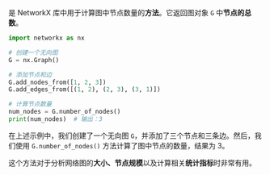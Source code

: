 是 NetworkX 库中用于计算图中节点数量的**方法**。它返回图对象 `G` 中**节点的总数**。


```python
import networkx as nx

# 创建一个无向图
G = nx.Graph()

# 添加节点和边
G.add_nodes_from([1, 2, 3])
G.add_edges_from([(1, 2), (2, 3), (3, 1)])

# 计算节点数量
num_nodes = G.number_of_nodes()
print(num_nodes)  # 输出：3
```

在上述示例中，我们创建了一个无向图 `G`，并添加了三个节点和三条边。然后，我们使用 `G.number_of_nodes()` 方法计算了图中节点的数量，结果为 3。

这个方法对于分析网络图的**大小、节点规模**以及计算相关**统计指标**时非常有用。